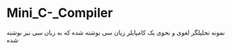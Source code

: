 # Mini_C-_Compiler
نمونه تحلیلگر لغوی و نحوی یک کامپایلر زبان سی نوشته شده که به زبان سی نیز نوشته شده
